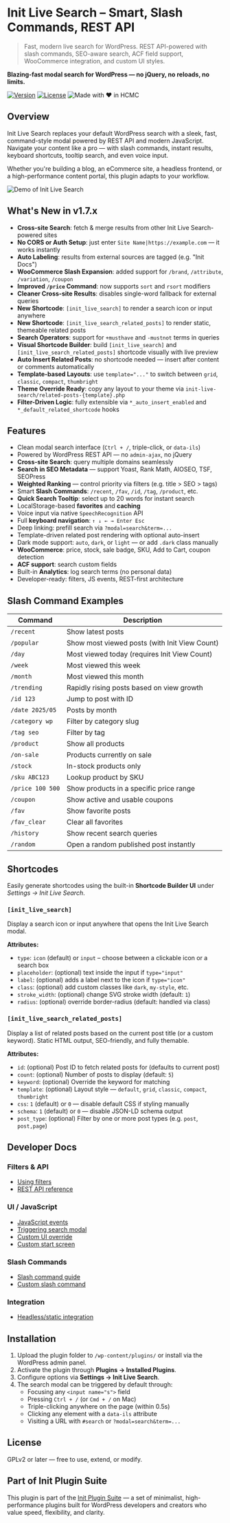 # Init Live Search – Smart, Slash Commands, REST API

> Fast, modern live search for WordPress. REST API-powered with slash commands, SEO-aware search, ACF field support, WooCommerce integration, and custom UI styles.

**Blazing-fast modal search for WordPress — no jQuery, no reloads, no limits.**

[![Version](https://img.shields.io/badge/stable-v1.7.8-blue.svg)](https://wordpress.org/plugins/init-live-search/)
[![License](https://img.shields.io/badge/license-GPLv2-blue.svg)](https://www.gnu.org/licenses/gpl-2.0.html)
![Made with ❤️ in HCMC](https://img.shields.io/badge/Made%20with-%E2%9D%A4%EF%B8%8F%20in%20HCMC-blue)

## Overview

Init Live Search replaces your default WordPress search with a sleek, fast, command-style modal powered by REST API and modern JavaScript. Navigate your content like a pro — with slash commands, instant results, keyboard shortcuts, tooltip search, and even voice input.

Whether you're building a blog, an eCommerce site, a headless frontend, or a high-performance content portal, this plugin adapts to your workflow.

![Demo of Init Live Search](https://inithtml.com/wp-content/uploads/2025/05/Init-Live-Search-Demo.gif)

## What's New in v1.7.x

- **Cross-site Search**: fetch & merge results from other Init Live Search-powered sites  
- **No CORS or Auth Setup**: just enter `Site Name|https://example.com` — it works instantly  
- **Auto Labeling**: results from external sources are tagged (e.g. "Init Docs")  
- **WooCommerce Slash Expansion**: added support for `/brand`, `/attribute`, `/variation`, `/coupon`  
- **Improved `/price` Command**: now supports `sort` and `rsort` modifiers  
- **Cleaner Cross-site Results**: disables single-word fallback for external queries  
- **New Shortcode**: `[init_live_search]` to render a search icon or input anywhere
- **New Shortcode**: `[init_live_search_related_posts]` to render static, themeable related posts  
- **Search Operators**: support for `+musthave` and `-mustnot` terms in queries  
- **Visual Shortcode Builder**: build `[init_live_search]` and `[init_live_search_related_posts]` shortcode visually with live preview
- **Auto Insert Related Posts**: no shortcode needed — insert after content or comments automatically  
- **Template-based Layouts**: use `template="..."` to switch between `grid`, `classic`, `compact`, `thumbright`  
- **Theme Override Ready**: copy any layout to your theme via `init-live-search/related-posts-{template}.php`  
- **Filter-Driven Logic**: fully extensible via `*_auto_insert_enabled` and `*_default_related_shortcode` hooks

## Features

- Clean modal search interface (`Ctrl + /`, triple-click, or `data-ils`)
- Powered by WordPress REST API — no `admin-ajax`, no jQuery
- **Cross-site Search**: query multiple domains seamlessly
- **Search in SEO Metadata** — support Yoast, Rank Math, AIOSEO, TSF, SEOPress
- **Weighted Ranking** — control priority via filters (e.g. title > SEO > tags)
- Smart **Slash Commands**: `/recent`, `/fav`, `/id`, `/tag`, `/product`, etc.
- **Quick Search Tooltip**: select up to 20 words for instant search
- LocalStorage-based **favorites** and **caching**
- Voice input via native `SpeechRecognition` API
- Full **keyboard navigation**: `↑ ↓ ← → Enter Esc`
- Deep linking: prefill search via `?modal=search&term=...`
- Template-driven related post rendering with optional auto-insert
- Dark mode support: `auto`, `dark`, or `light` — or add `.dark` class manually
- **WooCommerce**: price, stock, sale badge, SKU, Add to Cart, coupon detection
- **ACF support**: search custom fields
- Built-in **Analytics**: log search terms (no personal data)
- Developer-ready: filters, JS events, REST-first architecture

## Slash Command Examples

| Command           | Description                                  |
|-------------------|----------------------------------------------|
| `/recent`         | Show latest posts                            |
| `/popular`        | Show most viewed posts (with Init View Count)|
| `/day`            | Most viewed today (requires Init View Count) |
| `/week`           | Most viewed this week                        |
| `/month`          | Most viewed this month                       |
| `/trending`       | Rapidly rising posts based on view growth    |
| `/id 123`         | Jump to post with ID                         |
| `/date 2025/05`   | Posts by month                               |
| `/category wp`    | Filter by category slug                      |
| `/tag seo`        | Filter by tag                                |
| `/product`        | Show all products                            |
| `/on-sale`        | Products currently on sale                   |
| `/stock`          | In-stock products only                       |
| `/sku ABC123`     | Lookup product by SKU                        |
| `/price 100 500`  | Show products in a specific price range      |
| `/coupon`         | Show active and usable coupons               |
| `/fav`            | Show favorite posts                          |
| `/fav_clear`      | Clear all favorites                          |
| `/history`        | Show recent search queries                   |
| `/random`         | Open a random published post instantly       |

## Shortcodes

Easily generate shortcodes using the built-in **Shortcode Builder UI** under *Settings → Init Live Search*.  

### `[init_live_search]`  
Display a search icon or input anywhere that opens the Init Live Search modal.

**Attributes:**
- `type`: `icon` (default) or `input` – choose between a clickable icon or a search box  
- `placeholder`: (optional) text inside the input if `type="input"`  
- `label`: (optional) adds a label next to the icon if `type="icon"`  
- `class`: (optional) add custom classes like `dark`, `my-style`, etc.  
- `stroke_width`: (optional) change SVG stroke width (default: `1`)  
- `radius`: (optional) override border-radius (default: handled via class)

### `[init_live_search_related_posts]`  
Display a list of related posts based on the current post title (or a custom keyword). Static HTML output, SEO-friendly, and fully themable.

**Attributes:**
- `id`: (optional) Post ID to fetch related posts for (defaults to current post)  
- `count`: (optional) Number of posts to display (default: `5`)  
- `keyword`: (optional) Override the keyword for matching  
- `template`: (optional) Layout style — `default`, `grid`, `classic`, `compact`, `thumbright`  
- `css`: `1` (default) or `0` — disable default CSS if styling manually  
- `schema`: `1` (default) or `0` — disable JSON-LD schema output
- `post_type`: (optional) Filter by one or more post types (e.g. `post`, `post,page`)  

## Developer Docs

### Filters & API
- [Using filters](https://en.inithtml.com/wordpress/using-filters-in-init-live-search/)
- [REST API reference](https://en.inithtml.com/wordpress/list-of-rest-api-endpoints-in-init-live-search/)

### UI / JavaScript
- [JavaScript events](https://en.inithtml.com/wordpress/how-to-use-javascript-events-ils-in-init-live-search/)
- [Triggering search modal](https://en.inithtml.com/wordpress/all-the-ways-to-trigger-init-live-search-modal-via-javascript/)
- [Custom UI override](https://en.inithtml.com/wordpress/how-to-customize-the-init-live-search-ui-when-disabling-default-css/)
- [Custom start screen](https://en.inithtml.com/wordpress/how-to-create-a-start-screen-for-init-live-search/)

### Slash Commands
- [Slash command guide](https://en.inithtml.com/wordpress/how-to-use-slash-commands-in-init-live-search/)
- [Custom slash command](https://en.inithtml.com/wordpress/create-a-custom-slash-command-for-init-live-search-with-just-3-snippets/)

### Integration
- [Headless/static integration](https://en.inithtml.com/wordpress/integrating-init-live-search-with-headless-wordpress-or-static-sites/)

## Installation

1. Upload the plugin folder to `/wp-content/plugins/` or install via the WordPress admin panel.
2. Activate the plugin through **Plugins → Installed Plugins**.
3. Configure options via **Settings → Init Live Search**.
4. The search modal can be triggered by default through:
   - Focusing any `<input name="s">` field
   - Pressing `Ctrl + /` (or `Cmd + /` on Mac)
   - Triple-clicking anywhere on the page (within 0.5s)
   - Clicking any element with a `data-ils` attribute
   - Visiting a URL with `#search` or `?modal=search&term=...`

## License

GPLv2 or later — free to use, extend, or modify.

## Part of Init Plugin Suite

This plugin is part of the [Init Plugin Suite](https://en.inithtml.com/init-plugin-suite-minimalist-powerful-and-free-wordpress-plugins/) — a set of minimalist, high-performance plugins built for WordPress developers and creators who value speed, flexibility, and clarity.
